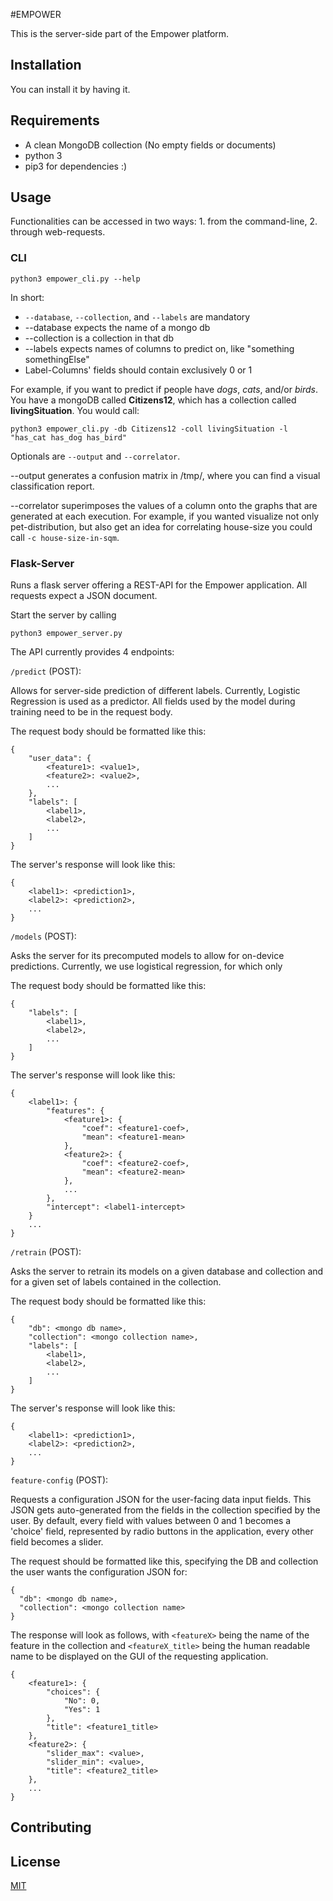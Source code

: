 #EMPOWER

This is the server-side part of the Empower platform.

## Installation

You can install it by having it.

## Requirements

* A clean MongoDB collection (No empty fields or documents)
* python 3
* pip3 for dependencies :)

## Usage

Functionalities can be accessed in two ways: 1. from the command-line, 2. through web-requests.

### CLI
`python3 empower_cli.py --help`

In short: 
* `--database`, `--collection`, and `--labels` are mandatory
* --database expects the name of a mongo db
* --collection is a collection in that db
* --labels expects names of columns to predict on, like "something somethingElse"
* Label-Columns' fields should contain exclusively 0 or 1

For example, if you want to predict if people have *dogs*, *cats*, and/or *birds*. You have a mongoDB
called **Citizens12**, which has a collection called **livingSituation**. You would call:

`python3 empower_cli.py -db Citizens12 -coll livingSituation -l "has_cat has_dog has_bird"`

Optionals are `--output` and `--correlator`.

--output generates a confusion matrix in /tmp/, where you can find a visual classification report.

--correlator superimposes the values of a column onto the graphs that are generated at each execution. 
For example, if you wanted visualize not only pet-distribution, but also get an idea for correlating house-size
 you could call `-c house-size-in-sqm`.

### Flask-Server
Runs a flask server offering a REST-API for the Empower application. All requests expect a JSON document.

Start the server by calling

    python3 empower_server.py

The API currently provides 4 endpoints:

`/predict` (POST):

Allows for server-side prediction of different labels. Currently, Logistic Regression is used as a predictor.
All fields used by the model during training need to be in the request body.

The request body should be formatted like this:
    
    {
        "user_data": {
  	        <feature1>: <value1>,
  	        <feature2>: <value2>,
  	        ...
        },
        "labels": [
            <label1>,
            <label2>,
            ...
        ]
    }

The server's response will look like this:

    {
        <label1>: <prediction1>,
        <label2>: <prediction2>,
        ...
    }

`/models` (POST):

Asks the server for its precomputed models to allow for on-device predictions. Currently, we use logistical regression,
for which only 

The request body should be formatted like this:

    {
        "labels": [
            <label1>,
            <label2>,
            ...
        ]
    }
    
The server's response will look like this:

    {
        <label1>: {
            "features": {
                <feature1>: {
                    "coef": <feature1-coef>,
                    "mean": <feature1-mean>
                },
                <feature2>: {
                    "coef": <feature2-coef>,
                    "mean": <feature2-mean>
                },
                ...
            },
            "intercept": <label1-intercept>
        }
        ...
    }

                

`/retrain` (POST):

Asks the server to retrain its models on a given database and collection and for a given set of labels contained in the
collection.

The request body should be formatted like this:

    {
        "db": <mongo db name>,
        "collection": <mongo collection name>,
        "labels": [
            <label1>,
            <label2>,
            ...
        ]
    }
    
The server's response will look like this:

    {
        <label1>: <prediction1>,
        <label2>: <prediction2>,
        ...
    }
    

`feature-config` (POST):

Requests a configuration JSON for the user-facing data input fields. This JSON gets auto-generated from the fields in
the collection specified by the user. By default, every field with values between 0 and 1 becomes a 'choice' field,
represented by radio buttons in the application, every other field becomes a slider.

The request should be formatted like this, specifying the DB and collection the user wants the configuration JSON for:

    {
      "db": <mongo db name>,
      "collection": <mongo collection name>
    }

The response will look as follows, with `<featureX>` being the name of the feature in the collection and
`<featureX_title>` being the human readable name to be displayed on the GUI of the requesting application.


    {
        <feature1>: {
            "choices": {
                "No": 0,
                "Yes": 1
            },
            "title": <feature1_title>
        },
        <feature2>: {
            "slider_max": <value>,
            "slider_min": <value>,
            "title": <feature2_title>
        },
        ...
    }

## Contributing

## License
[MIT](https://choosealicense.com/licenses/mit/)